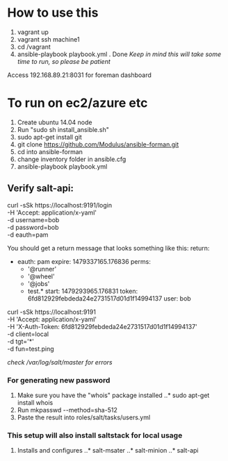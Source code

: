 # How to use this
1. vagrant up
2. vagrant ssh machine1
3. cd /vagrant
4. ansible-playbook playbook.yml
. Done
*Keep in mind this will take some time to run, so please be patient*

Access 192.168.89.21:8031 for foreman dashboard

# To run on ec2/azure etc
1. Create ubuntu 14.04 node
2. Run "sudo sh install_ansible.sh"
3. sudo apt-get install git
4. git clone https://github.com/Modulus/ansible-forman.git
5. cd into ansible-forman
6. change inventory folder in ansible.cfg
7. ansible-playbook playbook.yml


## Verify salt-api:
curl -sSk https://localhost:9191/login \
    -H 'Accept: application/x-yaml' \
    -d username=bob \
    -d password=bob \
    -d eauth=pam

You should get a return message that looks something like this:
return:
- eauth: pam
  expire: 1479337165.176836
  perms:
  - '@runner'
  - '@wheel'
  - '@jobs'
  - test.*
  start: 1479293965.176831
  token: 6fd812929febdeda24e2731517d01d1f14994137
  user: bob    

curl -sSk https://localhost:9191 \
     -H 'Accept: application/x-yaml' \
     -H 'X-Auth-Token: 6fd812929febdeda24e2731517d01d1f14994137'\
     -d client=local \
     -d tgt='*' \
     -d fun=test.ping

*check /var/log/salt/master for errors*

### For generating new password
1. Make sure you have the "whois" package installed
..* sudo apt-get install whois
2. Run mkpasswd --method=sha-512
3. Paste the result into roles/salt/tasks/users.yml

### This setup will also install saltstack for local usage
1. Installs and configures
..* salt-msater
..* salt-minion
..* salt-api
